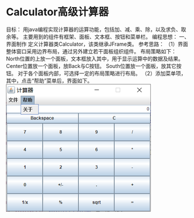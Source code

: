 # Calculator高级计算器
目标：
用java编程实现计算器的运算功能，包括加、减、乘、除，以及求负、取余等。
主要用到的组件有框架、面板、文本框、按钮和菜单栏。
编程思想：
一、界面制作
定义计算器类Calculator，该类继承JFrame类。
参考思路：
（1）界面整体窗口采用边界布局，通过另外建立若干面板组织组件。
布局策略如下：
North位置的上放一个面板，文本框放入其中，用于显示运算中的数据及结果。
Center位置放一个面板，放Back与C按钮。
South位置放一个面板，放其它按钮。
对于各个面板内部，可选择一定的布局策略进行布局。
（2）添加菜单项，其中，点击“帮助”菜单后，界面如下。
![Image test](https://raw.githubusercontent.com/JinhuaM/Picture/master/界面.png)
